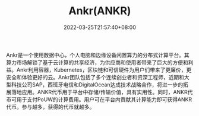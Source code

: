 ﻿---
weight: 
title: "Ankr(ANKR)"
description: "Ankr是一个使用数据中心，个人电脑和边缘设备闲置算力的分布式计算平台"
date: 2022-03-25T21:57:40+08:00
lastmod: 2022-03-25T16:45:40+08:00
draft: false
authors: ["Metabd"]
featuredImage: "ankrankr.webp"
link: ""
tags: ["数字代币","Ankr(ANKR)"]
categories: ["navigation"]
navigation: ["数字代币"]
lightgallery: true
toc: true
pinned: false
recommend: false
recommend1: false
---
Ankr是一个使用数据中心，个人电脑和边缘设备闲置算力的分布式计算平台。其算力市场解锁了基于云计算的共享经济，为供应商和使用者带来了巨大的方便和利益。Ankr利用容器，Kubernetes，区块链和可信硬件为用户们带来了更廉价，更安全和体验更好的云。Ankr团队包括了多个连续创业者和资深工程师，近期和大型科技公司SAP，西班牙电信和DigitalOcean达成技术战略合作，将进一步的拓展落地应用。ANKR代币用于平台中存储/传输价值，具有实用性。同时，ANKR代币可用于支付PoUW的计算费用。用户可在平台内贡献其计算能力即可获得ANKR代币。参与越多，获得的代币就越多。
